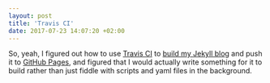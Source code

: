 ```yaml
---
layout: post
title: 'Travis CI'
date: 2017-07-23 14:07:20 +02:00
---
```


So, yeah, I figured out how to use [Travis CI][13de211d] to [build my Jekyll blog][d01dd336] and push it to [GitHub Pages][1ee31a71], and figured that I would actually write something for it to build rather than just fiddle with scripts and yaml files in the background.

[d01dd336]: http://pauldambra.github.io/using-travis-to-build-jekyll.html 'Using Travis CI to build a Jekyll site'
[13de211d]: https://travis-ci.org/ 'Travis CI - Test and Deploy Your Code with Confidence'
[1ee31a71]: https://pages.github.com/ 'Websites for you and your projects'
